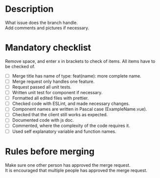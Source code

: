# Description

What issue does the branch handle.  
Add comments and pictures if necessary.

# Mandatory checklist

Remove space, and enter x in brackets to check of items. All items have to be checked of.

- [ ] Merge title has name of type: feat(name): more complete name.
- [ ] Merge request only handles one feature.
- [ ] Request passed all unit tests.
- [ ] Written unit test for component if necessary.
- [ ] Formatted all edited files with prettier.
- [ ] Checked code with ESLint, and made necessary changes.
- [ ] Component names are written in Pascal case (ExampleName.vue).
- [ ] Checked that the client still works as expected.
- [ ] Documented code with js doc.
- [ ] Commented, where the complexity of the code requires it.
- [ ] Used self explanatory variable and function names.

# Rules before merging
Make sure one other person has approved the merge request.  
It is encouraged that multiple people has approved the merge request.
